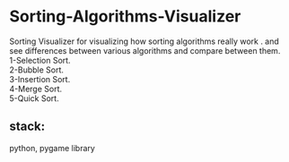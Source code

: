 # Sorting-Algorithms-Visualizer
Sorting Visualizer for visualizing how sorting algorithms really work . and see differences between various algorithms and compare between them.
<br />1-Selection Sort.
<br />2-Bubble Sort.
<br />3-Insertion Sort.
<br />4-Merge Sort.
<br />5-Quick Sort.
<br />
## stack:<br />
python, pygame library
